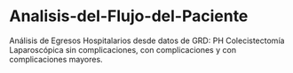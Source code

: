 # Analisis-del-Flujo-del-Paciente
Análisis de Egresos Hospitalarios desde datos de GRD: PH Colecistectomía Laparoscópica sin complicaciones, con complicaciones y con complicaciones mayores.
